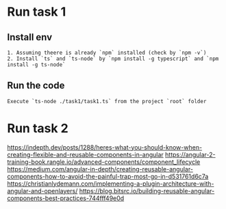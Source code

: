 # Run task 1

## Install env
    1. Assuming theere is already `npm` installed (check by `npm -v`)
    2. Install `ts` and `ts-node` by `npm install -g typescript` and `npm install -g ts-node`

## Run the code
    Execute `ts-node ./task1/task1.ts` from the project `root` folder

# Run task 2

https://indepth.dev/posts/1288/heres-what-you-should-know-when-creating-flexible-and-reusable-components-in-angular
https://angular-2-training-book.rangle.io/advanced-components/component_lifecycle
https://medium.com/angular-in-depth/creating-reusable-angular-components-how-to-avoid-the-painful-trap-most-go-in-d531761d6c7a
https://christianlydemann.com/implementing-a-plugin-architecture-with-angular-and-openlayers/
https://blog.bitsrc.io/building-reusable-angular-components-best-practices-744fff49e0d